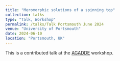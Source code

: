 ```yaml
---
title: "Meromorphic solutions of a spinning top"
collection: talks
type: "Talk, Workshop"
permalink: /talks/Talk Portsmouth June 2024
venue: "University of Portsmouth"
date: 2024-06-10
location: "Portsmouth, UK"
---
```


This is a contributed talk at the [AGADDE](http://smap.port.ac.uk/AGADDE/Home.html) workshop.
